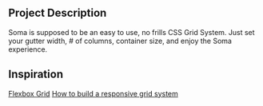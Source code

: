 ## Project Description
Soma is supposed to be an easy to use, no frills CSS Grid System. Just set your gutter width, # of columns, container size, and enjoy the Soma experience.

## Inspiration
[Flexbox Grid](https://github.com/kristoferjoseph/flexboxgrid)
[How to build a responsive grid system](https://zellwk.com/blog/responsive-grid-system/)